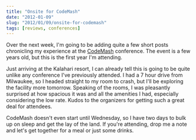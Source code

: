 ```yaml
---
title: "Onsite for CodeMash"
date: "2012-01-09"
slug: "2012/01/09/onsite-for-codemash"
tags: [reviews, conferences]
---
```

Over the next week, I'm going to be adding quite a few short posts chronicling my experience at the [CodeMash](http://codemash.org) conference. The event is a few years old, but this is the first year I'm attending.
<!-- more -->
Just arriving at the Kalahari resort, I can already tell this is going to be quite unlike any conference I've previously attended. I had a 7 hour drive from Milwaukee, so I headed straight to my room to crash, but I'll be exploring the facility more tomorrow. Speaking of the rooms, I was pleasantly surprised at how spacious it was and all the amenities I had, especially considering the low rate. Kudos to the organizers for getting such a great deal for attendees. 

CodeMash doesn't even start until Wednesday, so I have two days to bulk up on sleep and get the lay of the land. If you're attending, drop me a note and let's get together for a meal or just some drinks.
